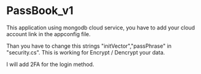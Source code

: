 # PassBook_v1

This application using mongodb cloud service, you have to add your cloud account link in the appconfig file.
 
Than you have to change this strings "initVector","passPhrase" in "security.cs". This is working for Encrypt / Dencrypt your data.

I will add 2FA for the login method.

